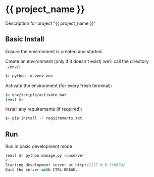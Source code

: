 # {{ project_name }}

Description for project "{{ project_name }}"

## Basic Install

Ensure the environment is created and started.

Create an environment (only if it doesn't exist) we'll call the directory `./env/`:
```bash
$> python -m venv env
```

Activate the environment (for every fresh terminal):
```bash
$> env/scripts/activate.bat
(env) $>
```

Install any requirements (if required):
```bash
$> pip install -r requirements.txt
```

## Run


Run in basic development mode

```py
(env) $> python manage.py runserver
# ...
Starting development server at http://127.0.0.1:8000/
Quit the server with CTRL-BREAK.
```

